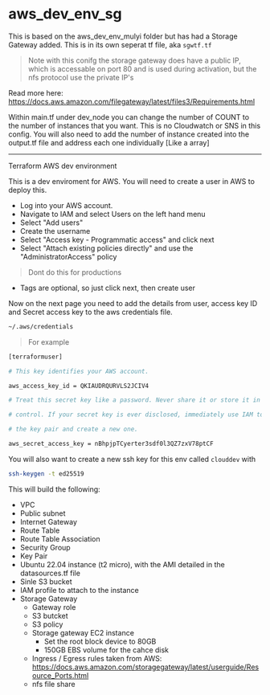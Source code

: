 # aws_dev_env_sg

This is based on the aws_dev_env_mulyi folder but has had a Storage Gateway added. This is in its own seperat tf file, aka `sgwtf.tf`
> Note with this conifg the storage gateway does have a public IP, which is accessable on port 80 and is used during activation, but the nfs protocol use the private IP's

Read more here: https://docs.aws.amazon.com/filegateway/latest/files3/Requirements.html

Within main.tf under dev_node you can change the number of COUNT to the number of instances that you want. This is no Cloudwatch or SNS in this config.
You will also need to add the number of instance created into the output.tf file and address each one individually [Like a array]   

--------------------------------------------------------------------------------------------------------------------------------------
Terraform AWS dev environment

This is a dev enviroment for AWS. You will need to create a user in AWS to deploy this.

- Log into your AWS account.
- Navigate to IAM and select Users on the left hand menu
- Select "Add users"
- Create the username
- Select "Access key - Programmatic access" and click next
- Select "Attach existing policies directly" and use the "AdministratorAccess" policy
> Dont do this for productions
- Tags are optional, so just click next, then create user

Now on the next page you need to add the details from user, access key ID and Secret access key to the aws credentials file.
```bash
~/.aws/credentials
```

> For example
```bash
[terraformuser]

# This key identifies your AWS account.

aws_access_key_id = QKIAUDRQURVLS2JCIV4

# Treat this secret key like a password. Never share it or store it in source

# control. If your secret key is ever disclosed, immediately use IAM to delete

# the key pair and create a new one.

aws_secret_access_key = nBhpjpTCyerter3sdf0l3QZ7zxV78ptCF
```

You will also want to create a new ssh key for this env called `clouddev` with
```BASH
ssh-keygen -t ed25519
```

This will build the following:

- VPC
- Public subnet
- Internet Gateway
- Route Table
- Route Table Association
- Security Group
- Key Pair
- Ubuntu 22.04 instance (t2 micro), with the AMI detailed in the datasources.tf file
- Sinle S3 bucket
- IAM profile to attach to the instance
- Storage Gateway
  - Gateway role
  - S3 butcket
   - S3 policy
  - Storage gateway EC2 instance
    - Set the root block device to 80GB
    - 150GB EBS volume for the cahce disk
  - Ingress / Egress rules taken from AWS: https://docs.aws.amazon.com/storagegateway/latest/userguide/Resource_Ports.html
  - nfs file share